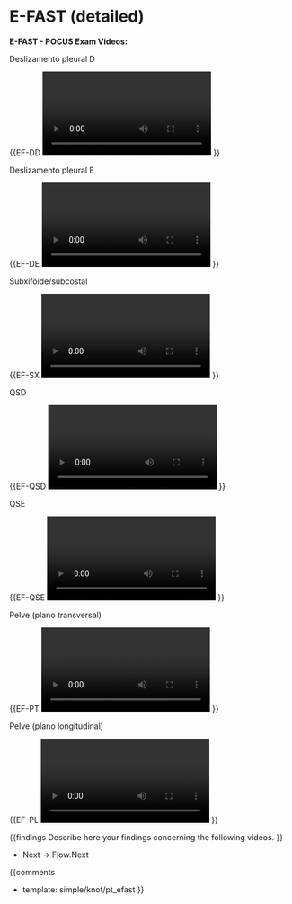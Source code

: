 # E-FAST (detailed)

**E-FAST - POCUS Exam Videos:**

Deslizamento pleural D

{{EF-DD
<video></video>
}}

Deslizamento pleural E

{{EF-DE
<video></video>
}}

Subxifóide/subcostal

{{EF-SX
<video></video>
}}

QSD

{{EF-QSD
<video></video>
}}

QSE

{{EF-QSE
<video></video>
}}

Pelve (plano transversal)

{{EF-PT
<video></video>
}}

Pelve (plano longitudinal)

{{EF-PL
<video></video>
}}

{{findings
Describe here your findings concerning the following videos.
}}

* Next -> Flow.Next

{{comments
* template: simple/knot/pt_efast
}}
